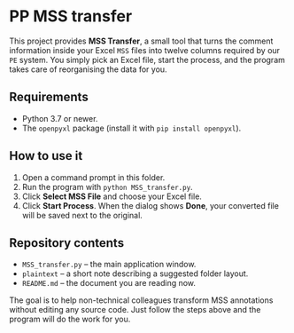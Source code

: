 # PP MSS transfer

This project provides **MSS Transfer**, a small tool that turns the comment information inside your Excel `MSS` files into twelve columns required by our `PE` system. You simply pick an Excel file, start the process, and the program takes care of reorganising the data for you.

## Requirements

- Python 3.7 or newer.
- The `openpyxl` package (install it with `pip install openpyxl`).

## How to use it

1. Open a command prompt in this folder.
2. Run the program with `python MSS_transfer.py`.
3. Click **Select MSS File** and choose your Excel file.
4. Click **Start Process**. When the dialog shows **Done**, your converted file will be saved next to the original.

## Repository contents

- `MSS_transfer.py` – the main application window.
- `plaintext` – a short note describing a suggested folder layout.
- `README.md` – the document you are reading now.

The goal is to help non-technical colleagues transform MSS annotations without editing any source code. Just follow the steps above and the program will do the work for you.
